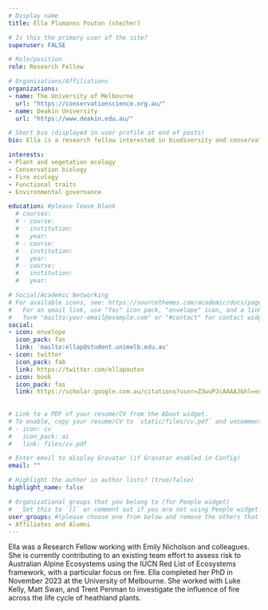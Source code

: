 ```yaml
---
# Display name
title: Ella Plumanns Pouton (she/her)

# Is this the primary user of the site?
superuser: FALSE

# Role/position
role: Research Fellow

# Organizations/Affiliations
organizations:
- name: The University of Melbourne
  url: "https://conservationscience.org.au/"
- name: Deakin University
  url: "https://www.deakin.edu.au/"

# Short bio (displayed in user profile at end of posts)
bio: Ella is a research fellow interested in biodiversity and conservation.

interests:
- Plant and vegetation ecology
- Conservation biology
- Fire ecology
- Functional traits
- Environmental governance

education: #please leave blank
  # courses:
  # - course:
  #   institution:
  #   year:
  # - course:
  #   institution:
  #   year:
  # - course:
  #   institution:
  #   year:

# Social/Academic Networking
# For available icons, see: https://sourcethemes.com/academic/docs/page-builder/#icons
#   For an email link, use "fas" icon pack, "envelope" icon, and a link in the
#   form "mailto:your-email@example.com" or "#contact" for contact widget.
social:
- icon: envelope
  icon_pack: fas
  link: 'mailto:ellap@student.unimelb.edu.au'
- icon: twitter
  icon_pack: fab
  link: https://twitter.com/ellapouton
- icon: book
  icon_pack: fas
  link: https://scholar.google.com.au/citations?user=Z3wuPJcAAAAJ&hl=en
    
  
# Link to a PDF of your resume/CV from the About widget.
# To enable, copy your resume/CV to `static/files/cv.pdf` and uncomment the lines below.
# - icon: cv
#   icon_pack: ai
#   link: files/cv.pdf

# Enter email to display Gravatar (if Gravatar enabled in Config)
email: ""

# Highlight the author in author lists? (true/false)
highlight_name: false

# Organizational groups that you belong to (for People widget)
#   Set this to `[]` or comment out if you are not using People widget.
user_groups: #(please choose one from below and remove the others that aren't needed)
- Affiliates and Alumni
---
```



Ella was a Research Fellow working with Emily Nicholson and colleagues. She is currently contributing to an existing team effort to assess risk to Australian Alpine Ecosystems using the IUCN Red List of Ecosystems framework, with a particular focus on fire. Ella completed her PhD in November 2023 at the University of Melbourne. She worked with Luke Kelly, Matt Swan, and Trent Penman to investigate the influence of fire across the life cycle of heathland plants. 
